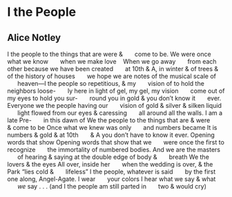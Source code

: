 # I the People
## Alice Notley
I the people
to the things that are were &
      come to be.
We were once what we know
      when we
make love    When we go away
      from each other because
we have been created
      at 10th & A, in winter &
of trees & of the history of houses
      we hope we are
notes of the musical scale of
      heaven—I the
people so repetitious, & my
      vision of
to hold the neighbors loose-
      ly here in
light of gel, my gel, my vision
      come out of
my eyes to hold you sur-
      round you in
gold & you don’t know it
      ever. Everyone
we the people having our
      vision of
gold & silver & silken liquid
      light flowed
from our eyes & caressing
      all around all the
walls. I am a late Pre-
      in this dawn of
We the people
to the things that are & were
      & come to be
Once what we knew was only
      and numbers became
It is numbers & gold & at 10th
      & A you don’t
have to know it ever. Opening
      words that show
Opening words that show that we
      were once
the first to recognize
      the immortality of numbered
bodies. And we are the masters
      of hearing & saying
at the double edge of body &
      breath
We the lovers & the eyes
All over, inside her
      when the wedding
is over, & the Park “lies cold &
      lifeless”
I the people, whatever is said
      by the first
one along, Angel-Agate. I wear
      your colors
I hear what we say & what
      _we_ say . . . (and I
the people am still parted in
      two  & would cry)